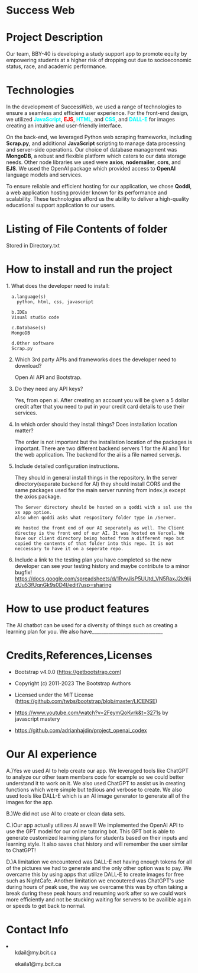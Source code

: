 # Success Web

<h1>Project Description</h1>
<p>Our team, BBY-40 is developing a study support app to promote
equity by empowering students at a higher risk of dropping out due to
socioeconomic status, race, and academic performance.</p>

<h1>Technologies</h1>
<p>In the development of SuccessWeb, we used a range of technologies to ensure a seamless and efficient user experience. For the front-end design, we utilized <b style="color:cyan">JavaScript</b>,  <b style="color:red">EJS</b>, <b style="color:cyan">HTML</b>, and <b style="color:cyan">CSS</b>, and <b style="color:cyan">DALL-E</b> for images creating an intuitive and user-friendly interface.</p>

On the back-end, we leveraged Python web scraping frameworks, including <b>Scrap.py</b>, and additional <b>JavaScript</b> scripting to manage data processing and server-side operations. Our choice of database management was <b>MongoDB</b>, a robust and flexible platform which caters to our data storage needs. Other node libraries we used were <b>axios</b>, <b>nodemailer</b>, <b>cors</b>, and <b>EJS</b>. We used the OpenAI package which provided access to <b>OpenAI</b> language models and services.

To ensure reliable and efficient hosting for our application, we chose <b>Qoddi</b>, a web application hosting provider known for its performance and scalability. These technologies afford us the ability to deliver a high-quality educational support application to our users.
</p>

<h1>Listing of File Contents of folder </h1>
<p>Stored in Directory.txt<p>

<h1>How to install and run the project </h1>
<p>
1. 	What does the developer need to install:

      a.language(s)
        python, html, css, javascript

      b.IDEs
      Visual studio code

      c.Database(s)
      MongoDB
     
      d.Other software
      Scrap.py

2.	Which 3rd party APIs and frameworks does the developer need to download?

      Open AI API and Bootstrap.

3.	Do they need any API keys?
      
      Yes, from open ai. After creating an account you will be given a 5 dollar credit after that you need to put in your credit card details to use their services.

4.	In which order should they install things? Does installation location matter?
       
       The order is not important but the installation location of the packages is important. There are two different backend servers 1 for the AI and 1 for the web application. The  backend for the ai is a file named server.js.

5.	Include detailed configuration instructions.

       They should in general install things in the repository. In the server directory(separate backend for AI) they should install CORS and the same packages used for the main server running from index.js except the axios package. 

        The Server directory should be hosted on a qoddi with a ssl use the xs app option.
        Also when qoddi asks what respository folder type in /Server.

        We hosted the front end of our AI seperately as well. The Client directoy is the front end of our AI. It was hosted on Vercel. We have our client directory being hosted from a different repo but copied the contents of that folder into this repo. It is not neccessary to have it on a seperate repo. 

6.	Include a link to the testing plan you have completed so the new developer can see your testing history and maybe contribute to a minor bugfix!
        https://docs.google.com/spreadsheets/d/1RvvJisP5UUtd_VN5RaxJ2k9IijzUu53fUqnGk9s0D4I/edit?usp=sharing
</p>

<h1>How to use product features</h1>
  The AI chatbot can be used for a diversity of things such as creating a learning plan for you. We also have______________________________


<h1>Credits,References,Licenses</h1>

 * Bootstrap v4.0.0 (https://getbootstrap.com)
 * Copyright (c) 2011-2023 The Bootstrap Authors
 * Licensed under the MIT License (https://github.com/twbs/bootstrap/blob/master/LICENSE)
 
 * https://www.youtube.com/watch?v=2FeymQoKvrk&t=3271s by javascript mastery
 * https://github.com/adrianhajdin/project_openai_codex 
  
<h1>Our AI experience</h1>
<p>A.)Yes we used AI to help create our app. We leveraged tools like ChatGPT to analyze our other team members code for example so we could better understand it to work on it. We also used ChatGPT to assist us in creating functions which were simple but tedious and verbose to create. We also used tools like DALL-E which is an AI image generator to generate all of the images for the app.</p>

<p>B.)We did not use AI to create or clean data sets.</p>

<p>C.)Our app actually utilizes AI aswell! We implemented the OpenAI API to use the GPT model for our online tutoring bot. This GPT bot is able to generate customized learning plans for students based on their inputs and learning style. It also saves chat history and will remember the user similar to ChatGPT! </p>

<p>D.)A limitation we encountered was DALL-E not having enough tokens for all of the pictures we had to generate and the only other option was to pay. We overcame this by using apps that utilize DALL-E to create images for free such as NightCafe. Another limitation we encoutered was ChatGPT's use during hours of peak use, the way we overcame this was by often taking a break during these peak hours and resuming work after so we could work more efficiently and not be stucking waiting for servers to be availible again or speeds to get back to normal.</p>

<h1>Contact Info</h1>
<li>
<ul>kdail@my.bcit.ca</ul>
<ul>ekaila1@my.bcit.ca</ul>
<ul></ul>
</li>